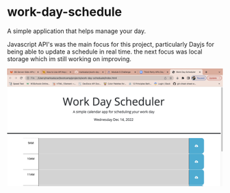 # work-day-schedule
A simple application that helps manage your day.

Javascript API's was the main focus for this project, particularly Dayjs for being able to update a schedule in real time. 
the next focus was local storage which im still working on improving. 

![Alt text](assets/images/Screen%20Shot%202022-12-14%20at%202.08.37%20PM.png)